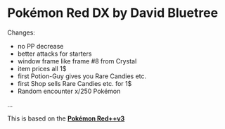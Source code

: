 # Pokémon Red DX by David Bluetree

Changes:

- no PP decrease
- better attacks for starters
- window frame like frame #8 from Crystal
- item prices all 1$
- first Potion-Guy gives you Rare Candies etc.
- first Shop sells Rare Candies etc. for 1$
- Random encounter x/250 Pokémon



...

This is based on the [**Pokémon Red++v3**][lunared]

[lunared]: https://github.com/JustRegularLuna/rpp-backup
[pokered]: https://github.com/pret/pokered
